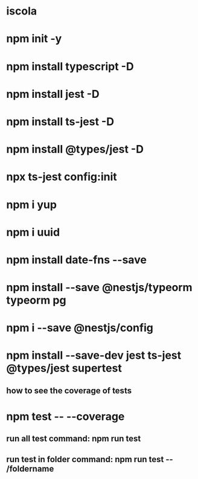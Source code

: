 # iscola

# npm init -y
# npm install typescript -D
# npm install jest -D
# npm install ts-jest -D
# npm install @types/jest -D
# npx ts-jest config:init
# npm i yup
# npm i uuid
# npm install date-fns --save
# npm install --save @nestjs/typeorm typeorm pg
# npm i --save @nestjs/config
# npm install --save-dev jest ts-jest @types/jest supertest


## how to see the coverage of tests
# npm test -- --coverage

## run all test command: npm run test

## run test in folder command: npm run test -- /foldername
